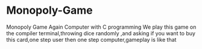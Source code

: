 # Monopoly-Game
Monopoly Game Again Computer  with  C programming
We play this game on the compiler terminal,throwing dice randomly ,and asking if you want to buy this card,one step user then one step computer,gameplay is like that
